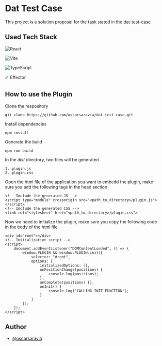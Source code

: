 
# Dat Test Case

This project is a solution proposal for the task stated in the [dat-test-case](https://github.com/ArmanSarkisov/dat-test-case/blob/main/README_EN.md)

## Used Tech Stack
![React](https://img.shields.io/badge/react-%2320232a.svg?style=for-the-badge&logo=react&logoColor=%2361DAFB)

![Vite](https://img.shields.io/badge/vite-%23646CFF.svg?style=for-the-badge&logo=vite&logoColor=white)

![TypeScript](https://img.shields.io/badge/typescript-%23007ACC.svg?style=for-the-badge&logo=typescript&logoColor=white)

☄️ Effector

## How to use the Plugin
Clone the respository
    
    git clone https://github.com/oscarsaravia/dat-test-case.git

Install dependencies

    npm install

Generate the build

    npm run build

In the *dist* directory, two files will be generated

    1. plugin.js
    2. plugin.css

Open the html file of the application you want to embedd the plugin, make sure you add the following tags in the head section

```
<!-- Include the generated JS -->
<script type="module" crossorigin src="<path_to_directory>/plugin.js"></script>
<!-- Include the generated CSS -->
<link rel="stylesheet" href="<path_to_directory>/plugin.css">
```

Now we need to initialize the plugin, make sure you copy the following code in the body of the html file
```
<div id="root"></div>
<!-- Initialization script -->
<script>
    document.addEventListener("DOMContentLoaded", () => {
        window.PLUGIN && window.PLUGIN.init({
            selector: "#root",
            options: {
                initializedOptions: [],
                onPositionChange(positions) {
                    console.log(positions);
                },
                onComplete(positions) {},
                onInit() {
                    console.log('CALLING INIT FUNCTION');
                }
            }
        });
    });
</script>
```
## Author

- [@oscarsaravia](https://github.com/oscarsaravia)


